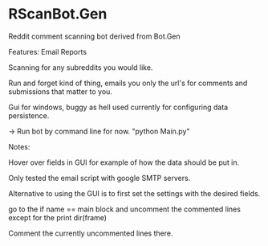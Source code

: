 RScanBot.Gen
============

Reddit comment scanning bot derived from Bot.Gen

Features:
Email Reports

Scanning for any subreddits you would like.

Run and forget kind of thing, emails you only the url's for comments and submissions that matter to you.

Gui for windows, buggy as hell used currently for configuring data persistence. 

-> Run bot by command line for now. "python Main.py"


Notes:

  Hover over fields in GUI for example of how the data should be put in.
  
  Only tested the email script with google SMTP servers.
  
  
Alternative to using the GUI is to first set the settings with the desired fields.

go to the if name == main block and uncomment the commented lines except for the print dir(frame)

Comment the currently uncommented lines there. 

